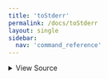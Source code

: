 ```yaml
---
title: 'toStderr'
permalink: /docs/toStderr
layout: single
sidebar:
  nav: 'command_reference'
---
```




<details>
  <summary>View Source</summary>

{% highlight sh %}

# Because '%s' and similar formatters are so common, look for a '%' formatter (but only one, and not after the --)

local command="$1"
shift

!fn --shellpen-private writeDSL $command "$@"

# Chomp the newline and replace it with ' >&2newline'
__SHELLPEN_SOURCES_TEXTS[$SHELLPEN_PEN_INDEX]="${__SHELLPEN_SOURCES_TEXTS[$SHELLPEN_PEN_INDEX]/%$NEWLINE/ >&2$NEWLINE}"
{% endhighlight %}

</details>









